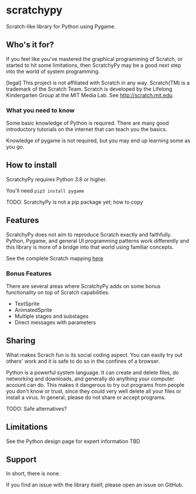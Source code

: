 # scratchypy
Scratch-like library for Python using Pygame.

## Who's it for?
If you feel like you've mastered the graphical programming of Scratch, or started to hit some limitations, then ScratchyPy may be a good next step into the world of system programming.

[legal] This project is not affiliated with Scratch in any way.  Scratch(TM) is a trademark of the Scratch Team.  Scratch is developed by the Lifelong Kindergarten Group at the MIT Media Lab. See http://scratch.mit.edu.

### What you need to know
Some basic knowledge of Python is required.  There are many good introductory tutorials on the internet that can teach you the basics.

Knowledge of pygame is not required, but you may end up learning some as you go.  

## How to install
ScratchyPy requires Python 3.8 or higher.

You'll need `pip3 install pygame`

TODO: ScratchyPy is not a pip package yet; how to copy

## Features
ScratchyPy does not aim to reproduce Scratch exactly and faithfully.  Python, Pygame, and general UI programming patterns work differently and this library is more of a bridge into that world using familiar concepts.

See the complete Scratch mapping [here]()

### Bonus Features
There are several areas where ScratchyPy adds on some bonus functionality on top of Scratch capabilities.
- TextSprite
- AnimatedSprite
- Multiple stages and substages
- Direct messages with parameters

## Sharing
What makes Scrach fun is its social coding aspect.  You can easily try out others' work and it is safe to do so in the confines of a browser.

Python is a powerful system language.  It can create and delete files, do networking and downloads, and generally do anything your computer account can do.  This makes it dangerous to try out programs from people you don't know or trust, since they could very well delete all your files or install a virus.  In general, please do not share or accept programs.

TODO: Safe alternatives?

## Limitations
See the Python design page for expert information TBD

## Support
In short, there is none.

If you find an issue with the library itself, please open an issue on GitHub.